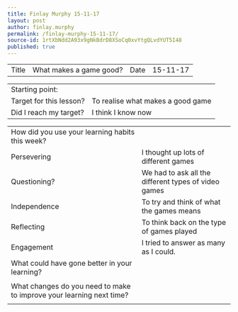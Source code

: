 ```yaml
---
title: Finlay Murphy 15-11-17
layout: post
author: finlay.murphy
permalink: /finlay-murphy-15-11-17/
source-id: 1rtXbNdd2A93x9gNkBdrD8XSoCq0xvYtgQLvdYUT5I48
published: true
---
```

<table>
  <tr>
    <td>Title</td>
    <td>What makes a game good?</td>
    <td>Date</td>
    <td>15-11-17</td>
  </tr>
</table>


<table>
  <tr>
    <td>Starting point:</td>
    <td></td>
  </tr>
  <tr>
    <td>Target for this lesson?</td>
    <td>To realise what makes a good game </td>
  </tr>
  <tr>
    <td>Did I reach my target? </td>
    <td>I think I know now </td>
  </tr>
</table>


<table>
  <tr>
    <td>How did you use your learning habits this week?</td>
    <td></td>
  </tr>
  <tr>
    <td>Persevering</td>
    <td>I thought up lots of different games </td>
  </tr>
  <tr>
    <td>Questioning?</td>
    <td>We had to ask all the different types of video games </td>
  </tr>
  <tr>
    <td>Independence</td>
    <td>To try and think of what the games means </td>
  </tr>
  <tr>
    <td>Reflecting</td>
    <td>To think back on the type of games played</td>
  </tr>
  <tr>
    <td>Engagement</td>
    <td>I tried to answer as many as I could.  </td>
  </tr>
  <tr>
    <td>What could have gone better in your learning?</td>
    <td></td>
  </tr>
  <tr>
    <td></td>
    <td></td>
  </tr>
  <tr>
    <td>What changes do you need to make to improve your learning next time?</td>
    <td></td>
  </tr>
  <tr>
    <td></td>
    <td></td>
  </tr>
</table>


